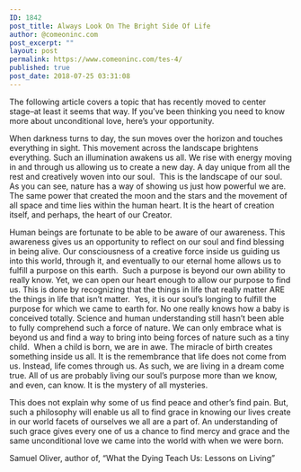 ```yaml
---
ID: 1842
post_title: Always Look On The Bright Side Of Life
author: @comeoninc.com
post_excerpt: ""
layout: post
permalink: https://www.comeoninc.com/tes-4/
published: true
post_date: 2018-07-25 03:31:08
---
```

<p class="p1">The following article covers a topic that has recently moved to center stage–at least it seems that way. If you’ve been thinking you need to know more about unconditional love, here’s your opportunity.</p>
<p class="p1">When darkness turns to day, the sun moves over the horizon and touches everything in sight. This movement across the landscape brightens everything. Such an illumination awakens us all. We rise with energy moving in and through us allowing us to create a new day. A day unique from all the rest and creatively woven into our soul.<span class="Apple-converted-space">  </span>This is the landscape of our soul. As you can see, nature has a way of showing us just how powerful we are. The same power that created the moon and the stars and the movement of all space and time lies within the human heart. It is the heart of creation itself, and perhaps, the heart of our Creator.</p>
<p class="p1">Human beings are fortunate to be able to be aware of our awareness. This awareness gives us an opportunity to reflect on our soul and find blessing in being alive. Our consciousness of a creative force inside us guiding us into this world, through it, and eventually to our eternal home allows us to fulfill a purpose on this earth.<span class="Apple-converted-space">  </span>Such a purpose is beyond our own ability to really know. Yet, we can open our heart enough to allow our purpose to find us. This is done by recognizing that the things in life that really matter ARE the things in life that isn’t matter.<span class="Apple-converted-space">  </span>Yes, it is our soul’s longing to fulfill the purpose for which we came to earth for. No one really knows how a baby is conceived totally. Science and human understanding still hasn’t been able to fully comprehend such a force of nature. We can only embrace what is beyond us and find a way to bring into being forces of nature such as a tiny child.<span class="Apple-converted-space">  </span>When a child is born, we are in awe. The miracle of birth creates something inside us all. It is the remembrance that life does not come from us. Instead, life comes through us. As such, we are living in a dream come true. All of us are probably living our soul’s purpose more than we know, and even, can know. It is the mystery of all mysteries.</p>
<p class="p1">This does not explain why some of us find peace and other’s find pain. But, such a philosophy will enable us all to find grace in knowing our lives create in our world facets of ourselves we all are a part of. An understanding of such grace gives every one of us a chance to find mercy and grace and the same unconditional love we came into the world with when we were born.</p>
<p class="p1">Samuel Oliver, author of, “What the Dying Teach Us: Lessons on Living”</p>